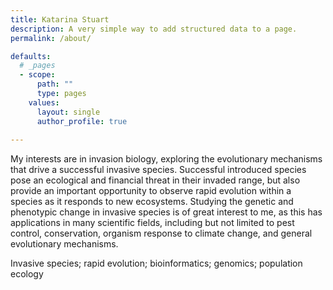 ```yaml
---
title: Katarina Stuart
description: A very simple way to add structured data to a page.
permalink: /about/

defaults:
  # _pages
  - scope:
      path: ""
      type: pages
    values:
      layout: single
      author_profile: true
      
---
```



My interests are in invasion biology, exploring the evolutionary mechanisms that drive a successful invasive species. Successful introduced species pose an ecological and financial threat in their invaded range, but also provide an important opportunity to observe rapid evolution within a species as it responds to new ecosystems. Studying the genetic and phenotypic change in invasive species is of great interest to me, as this has applications in many scientific fields, including but not limited to pest control, conservation, organism response to climate change, and general evolutionary mechanisms.

Invasive species; rapid evolution; bioinformatics; genomics; population ecology
